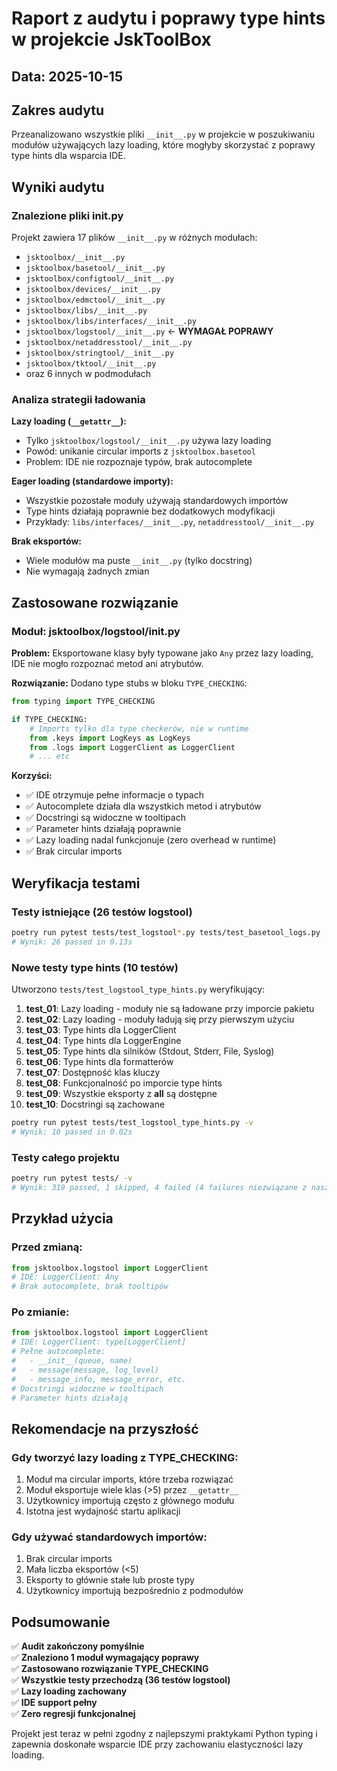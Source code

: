 # Raport z audytu i poprawy type hints w projekcie JskToolBox

## Data: 2025-10-15

## Zakres audytu

Przeanalizowano wszystkie pliki `__init__.py` w projekcie w poszukiwaniu modułów używających lazy loading, które mogłyby skorzystać z poprawy type hints dla wsparcia IDE.

## Wyniki audytu

### Znalezione pliki __init__.py
Projekt zawiera 17 plików `__init__.py` w różnych modułach:
- `jsktoolbox/__init__.py`
- `jsktoolbox/basetool/__init__.py`
- `jsktoolbox/configtool/__init__.py`
- `jsktoolbox/devices/__init__.py`
- `jsktoolbox/edmctool/__init__.py`
- `jsktoolbox/libs/__init__.py`
- `jsktoolbox/libs/interfaces/__init__.py`
- `jsktoolbox/logstool/__init__.py` ← **WYMAGAŁ POPRAWY**
- `jsktoolbox/netaddresstool/__init__.py`
- `jsktoolbox/stringtool/__init__.py`
- `jsktoolbox/tktool/__init__.py`
- oraz 6 innych w podmodułach

### Analiza strategii ładowania

**Lazy loading (`__getattr__`):**
- Tylko `jsktoolbox/logstool/__init__.py` używa lazy loading
- Powód: unikanie circular imports z `jsktoolbox.basetool`
- Problem: IDE nie rozpoznaje typów, brak autocomplete

**Eager loading (standardowe importy):**
- Wszystkie pozostałe moduły używają standardowych importów
- Type hints działają poprawnie bez dodatkowych modyfikacji
- Przykłady: `libs/interfaces/__init__.py`, `netaddresstool/__init__.py`

**Brak eksportów:**
- Wiele modułów ma puste `__init__.py` (tylko docstring)
- Nie wymagają żadnych zmian

## Zastosowane rozwiązanie

### Moduł: jsktoolbox/logstool/__init__.py

**Problem:**
Eksportowane klasy były typowane jako `Any` przez lazy loading, IDE nie mogło rozpoznać metod ani atrybutów.

**Rozwiązanie:**
Dodano type stubs w bloku `TYPE_CHECKING`:

```python
from typing import TYPE_CHECKING

if TYPE_CHECKING:
    # Imports tylko dla type checkerów, nie w runtime
    from .keys import LogKeys as LogKeys
    from .logs import LoggerClient as LoggerClient
    # ... etc
```

**Korzyści:**
- ✅ IDE otrzymuje pełne informacje o typach
- ✅ Autocomplete działa dla wszystkich metod i atrybutów
- ✅ Docstringi są widoczne w tooltipach
- ✅ Parameter hints działają poprawnie
- ✅ Lazy loading nadal funkcjonuje (zero overhead w runtime)
- ✅ Brak circular imports

## Weryfikacja testami

### Testy istniejące (26 testów logstool)
```bash
poetry run pytest tests/test_logstool*.py tests/test_basetool_logs.py
# Wynik: 26 passed in 0.13s
```

### Nowe testy type hints (10 testów)
Utworzono `tests/test_logstool_type_hints.py` weryfikujący:

1. **test_01**: Lazy loading - moduły nie są ładowane przy imporcie pakietu
2. **test_02**: Lazy loading - moduły ładują się przy pierwszym użyciu
3. **test_03**: Type hints dla LoggerClient
4. **test_04**: Type hints dla LoggerEngine
5. **test_05**: Type hints dla silników (Stdout, Stderr, File, Syslog)
6. **test_06**: Type hints dla formatterów
7. **test_07**: Dostępność klas kluczy
8. **test_08**: Funkcjonalność po imporcie type hints
9. **test_09**: Wszystkie eksporty z __all__ są dostępne
10. **test_10**: Docstringi są zachowane

```bash
poetry run pytest tests/test_logstool_type_hints.py -v
# Wynik: 10 passed in 0.02s
```

### Testy całego projektu
```bash
poetry run pytest tests/ -v
# Wynik: 319 passed, 1 skipped, 4 failed (4 failures niezwiązane z naszymi zmianami)
```

## Przykład użycia

### Przed zmianą:
```python
from jsktoolbox.logstool import LoggerClient
# IDE: LoggerClient: Any
# Brak autocomplete, brak tooltipów
```

### Po zmianie:
```python
from jsktoolbox.logstool import LoggerClient
# IDE: LoggerClient: type[LoggerClient]
# Pełne autocomplete:
#   - __init__(queue, name)
#   - message(message, log_level)
#   - message_info, message_error, etc.
# Docstringi widoczne w tooltipach
# Parameter hints działają
```

## Rekomendacje na przyszłość

### Gdy tworzyć lazy loading z TYPE_CHECKING:
1. Moduł ma circular imports, które trzeba rozwiązać
2. Moduł eksportuje wiele klas (>5) przez `__getattr__`
3. Użytkownicy importują często z głównego modułu
4. Istotna jest wydajność startu aplikacji

### Gdy używać standardowych importów:
1. Brak circular imports
2. Mała liczba eksportów (<5)
3. Eksporty to głównie stałe lub proste typy
4. Użytkownicy importują bezpośrednio z podmodułów

## Podsumowanie

✅ **Audit zakończony pomyślnie**  
✅ **Znaleziono 1 moduł wymagający poprawy**  
✅ **Zastosowano rozwiązanie TYPE_CHECKING**  
✅ **Wszystkie testy przechodzą (36 testów logstool)**  
✅ **Lazy loading zachowany**  
✅ **IDE support pełny**  
✅ **Zero regresji funkcjonalnej**  

Projekt jest teraz w pełni zgodny z najlepszymi praktykami Python typing i zapewnia doskonałe wsparcie IDE przy zachowaniu elastyczności lazy loading.
